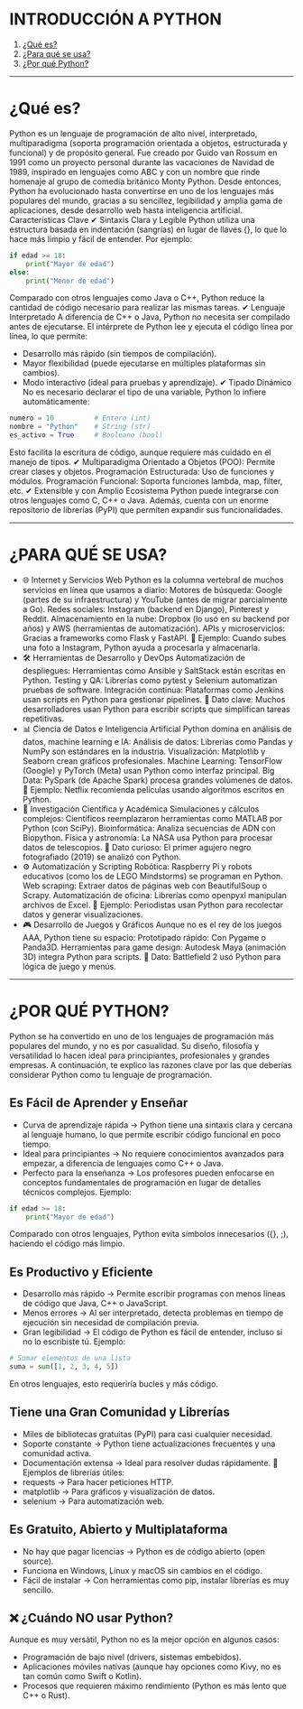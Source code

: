 # INTRODUCCIÓN A PYTHON
1. [¿Qué es?](#qué-es)
2. [¿Para qué se usa?](#para-qué-se-usa)
3. [¿Por qué Python?](#por-qué-python)
   
---

# ¿Qué es?
Python es un lenguaje de programación de alto nivel, interpretado, multiparadigma (soporta programación orientada a objetos, estructurada y funcional) y de propósito general. Fue creado por Guido van Rossum en 1991 como un proyecto personal durante las vacaciones de Navidad de 1989, inspirado en lenguajes como ABC y con un nombre que rinde homenaje al grupo de comedia británico Monty Python.
Desde entonces, Python ha evolucionado hasta convertirse en uno de los lenguajes más populares del mundo, gracias a su sencillez, legibilidad y amplia gama de aplicaciones, desde desarrollo web hasta inteligencia artificial.
Características Clave
✔ Sintaxis Clara y Legible
Python utiliza una estructura basada en indentación (sangrías) en lugar de llaves {}, lo que lo hace más limpio y fácil de entender. Por ejemplo:
```PYTHON
if edad >= 18:
    print("Mayor de edad")
else:
    print("Menor de edad")
```
Comparado con otros lenguajes como Java o C++, Python reduce la cantidad de código necesario para realizar las mismas tareas.
✔ Lenguaje Interpretado
A diferencia de C++ o Java, Python no necesita ser compilado antes de ejecutarse. El intérprete de Python lee y ejecuta el código línea por línea, lo que permite:
- Desarrollo más rápido (sin tiempos de compilación).
- Mayor flexibilidad (puede ejecutarse en múltiples plataformas sin cambios).
- Modo interactivo (ideal para pruebas y aprendizaje).
✔ Tipado Dinámico
No es necesario declarar el tipo de una variable, Python lo infiere automáticamente:
```PYTHON
numero = 10          # Entero (int)
nombre = "Python"    # String (str)
es_activo = True     # Booleano (bool)
```
Esto facilita la escritura de código, aunque requiere más cuidado en el manejo de tipos.
✔ Multiparadigma
Orientado a Objetos (POO): Permite crear clases y objetos.
Programación Estructurada: Uso de funciones y módulos.
Programación Funcional: Soporta funciones lambda, map, filter, etc.
✔ Extensible y con Amplio Ecosistema
Python puede integrarse con otros lenguajes como C, C++ o Java. Además, cuenta con un enorme repositorio de librerías (PyPI) que permiten expandir sus funcionalidades.

---

# ¿PARA QUÉ SE USA?
- 🌐 Internet y Servicios Web
Python es la columna vertebral de muchos servicios en línea que usamos a diario: Motores de búsqueda: Google (partes de su infraestructura) y YouTube (antes de migrar parcialmente a Go). Redes sociales: Instagram (backend en Django), Pinterest y Reddit. Almacenamiento en la nube: Dropbox (lo usó en su backend por años) y AWS (herramientas de automatización). APIs y microservicios: Gracias a frameworks como Flask y FastAPI.
📌 Ejemplo: Cuando subes una foto a Instagram, Python ayuda a procesarla y almacenarla.
- 🛠️ Herramientas de Desarrollo y DevOps
Automatización de despliegues: Herramientas como Ansible y SaltStack están escritas en Python. Testing y QA: Librerías como pytest y Selenium automatizan pruebas de software. Integración continua: Plataformas como Jenkins usan scripts en Python para gestionar pipelines.
📌 Dato clave: Muchos desarrolladores usan Python para escribir scripts que simplifican tareas repetitivas.
- 📊 Ciencia de Datos e Inteligencia Artificial
Python domina en análisis de datos, machine learning e IA: Análisis de datos: Librerías como Pandas y NumPy son estándares en la industria. Visualización: Matplotlib y Seaborn crean gráficos profesionales. Machine Learning: TensorFlow (Google) y PyTorch (Meta) usan Python como interfaz principal. Big Data: PySpark (de Apache Spark) procesa grandes volúmenes de datos.
📌 Ejemplo: Netflix recomienda películas usando algoritmos escritos en Python.
- 🔬 Investigación Científica y Académica
Simulaciones y cálculos complejos: Científicos reemplazaron herramientas como MATLAB por Python (con SciPy).
Bioinformática: Analiza secuencias de ADN con Biopython.
Física y astronomía: La NASA usa Python para procesar datos de telescopios.
📌 Dato curioso: El primer agujero negro fotografiado (2019) se analizó con Python.
- ⚙️ Automatización y Scripting
Robótica: Raspberry Pi y robots educativos (como los de LEGO Mindstorms) se programan en Python.
Web scraping: Extraer datos de páginas web con BeautifulSoup o Scrapy.
Automatización de oficina: Librerías como openpyxl manipulan archivos de Excel.
📌 Ejemplo: Periodistas usan Python para recolectar datos y generar visualizaciones.
- 🎮 Desarrollo de Juegos y Gráficos
Aunque no es el rey de los juegos AAA, Python tiene su espacio:
Prototipado rápido: Con Pygame o Panda3D.
Herramientas para game design: Autodesk Maya (animación 3D) integra Python para scripts.
📌 Dato: Battlefield 2 usó Python para lógica de juego y menús.

---

# ¿POR QUÉ PYTHON?
Python se ha convertido en uno de los lenguajes de programación más populares del mundo, y no es por casualidad. Su diseño, filosofía y versatilidad lo hacen ideal para principiantes, profesionales y grandes empresas. A continuación, te explico las razones clave por las que deberías considerar Python como tu lenguaje de programación.
## Es Fácil de Aprender y Enseñar
- Curva de aprendizaje rápida → Python tiene una sintaxis clara y cercana al lenguaje humano, lo que permite escribir código funcional en poco tiempo.
- Ideal para principiantes → No requiere conocimientos avanzados para empezar, a diferencia de lenguajes como C++ o Java.
- Perfecto para la enseñanza → Los profesores pueden enfocarse en conceptos fundamentales de programación en lugar de detalles técnicos complejos.
Ejemplo:
```PYTHON
if edad >= 18:
    print("Mayor de edad")
```
Comparado con otros lenguajes, Python evita símbolos innecesarios ({}, ;), haciendo el código más limpio.
## Es Productivo y Eficiente
- Desarrollo más rápido → Permite escribir programas con menos líneas de código que Java, C++ o JavaScript.
- Menos errores → Al ser interpretado, detecta problemas en tiempo de ejecución sin necesidad de compilación previa.
- Gran legibilidad → El código de Python es fácil de entender, incluso si no lo escribiste tú.
Ejemplo:
```PYTHON
# Sumar elementos de una lista
suma = sum([1, 2, 3, 4, 5])
```
En otros lenguajes, esto requeriría bucles y más código.
## Tiene una Gran Comunidad y Librerías
- Miles de bibliotecas gratuitas (PyPI) para casi cualquier necesidad.
- Soporte constante → Python tiene actualizaciones frecuentes y una comunidad activa.
- Documentación extensa → Ideal para resolver dudas rápidamente.
📌 Ejemplos de librerías útiles:
- requests → Para hacer peticiones HTTP.
- matplotlib → Para gráficos y visualización de datos.
- selenium → Para automatización web.
## Es Gratuito, Abierto y Multiplataforma
- No hay que pagar licencias → Python es de código abierto (open source).
- Funciona en Windows, Linux y macOS sin cambios en el código.
- Fácil de instalar → Con herramientas como pip, instalar librerías es muy sencillo.
## ❌ ¿Cuándo NO usar Python?
Aunque es muy versátil, Python no es la mejor opción en algunos casos:
- Programación de bajo nivel (drivers, sistemas embebidos).
- Aplicaciones móviles nativas (aunque hay opciones como Kivy, no es tan común como Swift o Kotlin).
- Procesos que requieren máximo rendimiento (Python es más lento que C++ o Rust).
